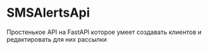# SMSAlertsApi
Простенькое API на FastAPI которое умеет создавать клиентов и редактировать для них рассылки
